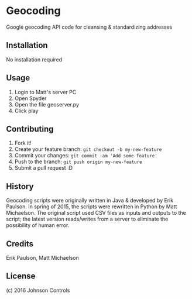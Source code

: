 # Geocoding
Google geocoding API code for cleansing & standardizing addresses
## Installation
No installation required
## Usage
1. Login to Matt's server PC
2. Open Spyder
3. Open the file geoserver.py
4. Click play

## Contributing
1. Fork it!
2. Create your feature branch: `git checkout -b my-new-feature`
3. Commit your changes: `git commit -am 'Add some feature'`
4. Push to the branch: `git push origin my-new-feature`
5. Submit a pull request :D

## History
Geocoding scripts were originally written in Java & developed by Erik Paulson.  In spring of 2015, the scripts were rewritten in Python by Matt Michaelson.  The original script used CSV files as inputs and outputs to the script; the latest version reads/writes from a server to eliminate the possibility of human error.
## Credits
Erik Paulson, Matt Michaelson
## License
(c) 2016 Johnson Controls
